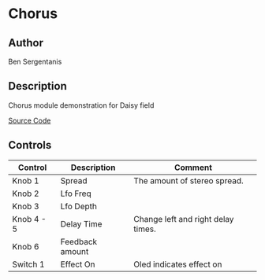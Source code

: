 # Chorus

## Author

Ben Sergentanis

## Description

Chorus module demonstration for Daisy field

[Source Code](https://github.com/electro-smith/DaisyExamples/tree/master/field/chorus)

## Controls

| Control | Description | Comment |
| --- | --- | --- |
| Knob 1 | Spread | The amount of stereo spread. |
| Knob 2 | Lfo Freq | |
| Knob 3 | Lfo Depth | |
| Knob 4 - 5 | Delay Time | Change left and right delay times. |
| Knob 6 | Feedback amount | |
| Switch 1 | Effect On | Oled indicates effect on |